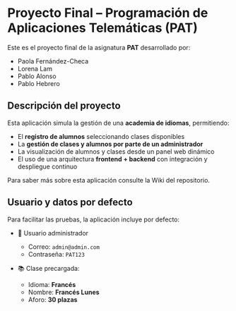 #  Proyecto Final – Programación de Aplicaciones Telemáticas (PAT)

Este es el proyecto final de la asignatura **PAT** desarrollado por:

- Paola Fernández-Checa
- Lorena Lam
- Pablo Alonso
- Pablo Hebrero

## Descripción del proyecto

Esta aplicación simula la gestión de una **academia de idiomas**, permitiendo:

- El **registro de alumnos** seleccionando clases disponibles
- La **gestión de clases y alumnos por parte de un administrador**
- La visualización de alumnos y clases desde un panel web dinámico
- El uso de una arquitectura **frontend + backend** con integración y despliegue continuo

Para saber más sobre esta aplicación consulte la Wiki del repositorio.

## Usuario y datos por defecto

Para facilitar las pruebas, la aplicación incluye por defecto:

- 👤 Usuario administrador
    - Correo: `admin@admin.com`
    - Contraseña: `PAT123`

- 📚 Clase precargada:
    - Idioma: **Francés**
    - Nombre: **Francés Lunes**
    - Aforo: **30 plazas**

